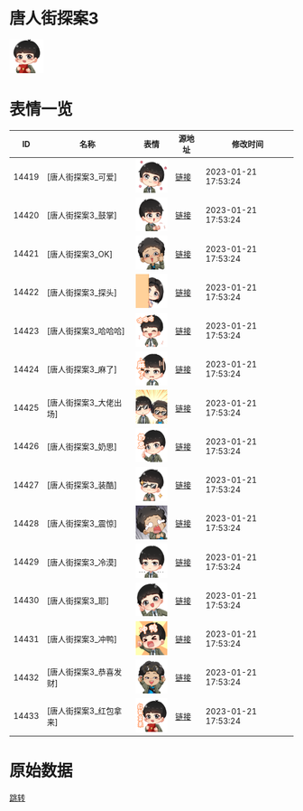 # 唐人街探案3

<img src="./cover.png" height="60" alt="cover" />

# 表情一览

|ID|名称|表情|源地址|修改时间|
|----|----|----|----|----|
|14419|[唐人街探案3_可爱]|<img src="./pic/014419_%5B唐人街探案3_可爱%5D.png" height="60" alt="可爱"/>|[链接](https://i0.hdslb.com/bfs/emote/a18d5329a2ff15a206da5bc2a81037cf914cfac5.png)|2023-01-21 17:53:24|
|14420|[唐人街探案3_鼓掌]|<img src="./pic/014420_%5B唐人街探案3_鼓掌%5D.png" height="60" alt="鼓掌"/>|[链接](https://i0.hdslb.com/bfs/emote/50dfb33cad5d262c08c3fb2d184028ab4d98aa57.png)|2023-01-21 17:53:24|
|14421|[唐人街探案3_OK]|<img src="./pic/014421_%5B唐人街探案3_OK%5D.png" height="60" alt="OK"/>|[链接](https://i0.hdslb.com/bfs/emote/065a9a7b44e3ec4505f58ba5fd90c48fb75226ab.png)|2023-01-21 17:53:24|
|14422|[唐人街探案3_探头]|<img src="./pic/014422_%5B唐人街探案3_探头%5D.png" height="60" alt="探头"/>|[链接](https://i0.hdslb.com/bfs/emote/700dde51c95dbdbfc90601e3092bb3e3d6bcf5a1.png)|2023-01-21 17:53:24|
|14423|[唐人街探案3_哈哈哈]|<img src="./pic/014423_%5B唐人街探案3_哈哈哈%5D.png" height="60" alt="哈哈哈"/>|[链接](https://i0.hdslb.com/bfs/emote/1e6172ec8aabd376a64db4cecb577c663ea23f98.png)|2023-01-21 17:53:24|
|14424|[唐人街探案3_麻了]|<img src="./pic/014424_%5B唐人街探案3_麻了%5D.png" height="60" alt="麻了"/>|[链接](https://i0.hdslb.com/bfs/emote/7f6d3af7b165a3a57981f6d842ae09ddf02938f4.png)|2023-01-21 17:53:24|
|14425|[唐人街探案3_大佬出场]|<img src="./pic/014425_%5B唐人街探案3_大佬出场%5D.png" height="60" alt="大佬出场"/>|[链接](https://i0.hdslb.com/bfs/emote/626899fca1e414f5d11eae74f784f47277b8cc1f.png)|2023-01-21 17:53:24|
|14426|[唐人街探案3_奶思]|<img src="./pic/014426_%5B唐人街探案3_奶思%5D.png" height="60" alt="奶思"/>|[链接](https://i0.hdslb.com/bfs/emote/149979a7c9e862be9f7fc8d4b6d981d7b3dba892.png)|2023-01-21 17:53:24|
|14427|[唐人街探案3_装酷]|<img src="./pic/014427_%5B唐人街探案3_装酷%5D.png" height="60" alt="装酷"/>|[链接](https://i0.hdslb.com/bfs/emote/ee213a47b31114d8da2808ea9f5f162809d79a18.png)|2023-01-21 17:53:24|
|14428|[唐人街探案3_震惊]|<img src="./pic/014428_%5B唐人街探案3_震惊%5D.png" height="60" alt="震惊"/>|[链接](https://i0.hdslb.com/bfs/emote/ae250282c6fed7180b7cb9bd171d513782d40939.png)|2023-01-21 17:53:24|
|14429|[唐人街探案3_冷漠]|<img src="./pic/014429_%5B唐人街探案3_冷漠%5D.png" height="60" alt="冷漠"/>|[链接](https://i0.hdslb.com/bfs/emote/5e8894a26a5b568e643d9cd59ce357eb28468524.png)|2023-01-21 17:53:24|
|14430|[唐人街探案3_耶]|<img src="./pic/014430_%5B唐人街探案3_耶%5D.png" height="60" alt="耶"/>|[链接](https://i0.hdslb.com/bfs/emote/f7ff6ca03d0d80a57809e1179020f6980cdcb541.png)|2023-01-21 17:53:24|
|14431|[唐人街探案3_冲鸭]|<img src="./pic/014431_%5B唐人街探案3_冲鸭%5D.png" height="60" alt="冲鸭"/>|[链接](https://i0.hdslb.com/bfs/emote/0050bfc1a403b872d6e749af2e79bd88f65caf4b.png)|2023-01-21 17:53:24|
|14432|[唐人街探案3_恭喜发财]|<img src="./pic/014432_%5B唐人街探案3_恭喜发财%5D.png" height="60" alt="恭喜发财"/>|[链接](https://i0.hdslb.com/bfs/emote/736d16b3ac0f74e70c5a6f3bc81edb55e5dc665d.png)|2023-01-21 17:53:24|
|14433|[唐人街探案3_红包拿来]|<img src="./pic/014433_%5B唐人街探案3_红包拿来%5D.png" height="60" alt="红包拿来"/>|[链接](https://i0.hdslb.com/bfs/emote/aaec674a8234f25bf1fb3ef1b4d9faf4f61ce77f.png)|2023-01-21 17:53:24|

# 原始数据

[跳转](./raw.json)

